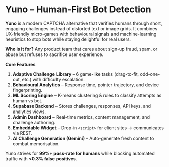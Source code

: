 # Yuno – Human-First Bot Detection

**Yuno** is a modern CAPTCHA alternative that verifies humans through short, engaging challenges instead of distorted text or image grids. It combines UX-friendly micro-games with behavioural signals and machine-learning heuristics to stop bots while staying delightful for real users.

**Who is it for?** Any product team that cares about sign-up fraud, spam, or abuse but refuses to sacrifice user experience.

**Core Features**

1. **Adaptive Challenge Library** – 6 game-like tasks (drag-to-fit, odd-one-out, etc.) with difficulty escalation.
2. **Behavioural Analytics** – Response time, pointer trajectory, and device fingerprinting.
3. **ML Scoring Engine** – K-means clustering & rules to classify attempts as human vs bot.
4. **Supabase Backend** – Stores challenges, responses, API keys, and analytics views.
5. **Admin Dashboard** – Real-time metrics, content management, and challenge authoring.
6. **Embeddable Widget** – Drop-in `<script>` for client sites → communicates via REST.
7. **AI Challenge Generation (Gemini)** – Auto-generate fresh content to combat memorisation.

Yuno strives for **99%+ pass-rate for humans** while blocking automated traffic with **<0.3% false positives**.

